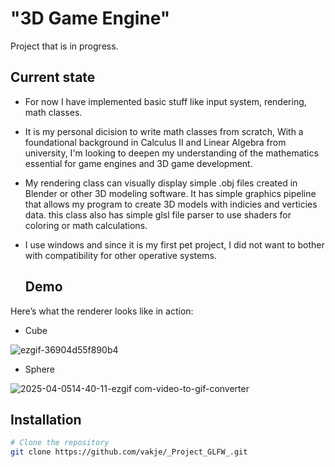# "3D Game Engine"

Project that is in progress.

## Current state

- For now I have implemented basic stuff like input system, rendering, math classes.  
- It is my personal dicision to write math classes from scratch, With a foundational background in Calculus II and Linear Algebra from university,
  I'm looking to deepen my understanding of the mathematics essential for game engines and 3D game development. 
- My rendering class can visually display simple .obj files created in Blender or other 3D modeling software. It has simple graphics pipeline
  that allows my program to create 3D models with indicies and verticies data.
  this class also has simple glsl file parser to use shaders for coloring or math calculations.
- I use windows and since it is my first pet project, I did not want to bother with compatibility for other operative systems.


  ## Demo

Here’s what the renderer looks like in action:
- Cube
  
![ezgif-36904d55f890b4](https://github.com/user-attachments/assets/ef577ce1-3e7b-4ea1-a0ee-96226bc018e3)


- Sphere
  
![2025-04-0514-40-11-ezgif com-video-to-gif-converter](https://github.com/user-attachments/assets/1a0d2b31-14bc-44bc-98c8-ca1120855376)


## Installation
```bash
# Clone the repository
git clone https://github.com/vakje/_Project_GLFW_.git
